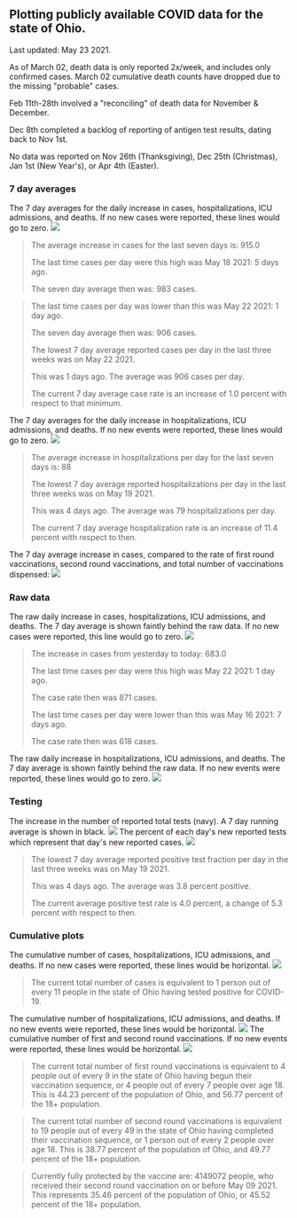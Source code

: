 ## Plotting publicly available COVID data for the state of Ohio. 

Last updated: May 23 2021. 

As of March 02, death data is only reported 2x/week, and includes only confirmed cases. March 02 cumulative death counts have dropped due to the missing "probable" cases.

Feb 11th-28th involved a "reconciling" of death data for November & December.

Dec 8th completed a backlog of reporting of antigen test results, dating back to Nov 1st.

No data was reported on Nov 26th (Thanksgiving), Dec 25th (Christmas), Jan 1st (New Year's), or Apr 4th (Easter).
### 7 day averages
The 7 day averages for the daily increase in cases, hospitalizations, ICU admissions, and deaths. If no new cases were reported, these lines would go to zero.
![](7dayaverage_cases.png)

>The average increase in cases for the last seven days is: 915.0
>
>The last time cases per day were this high was May 18 2021: 5 days ago.
>
>The seven day average then was: 983 cases.

>
>The last time cases per day was lower than this was May 22 2021: 1 day ago.
>
>The seven day average then was: 906 cases.
>
>The lowest 7 day average reported cases per day in the last three weeks was on May 22 2021.
>
>This was 1 days ago. The average was 906 cases per day.
>
>The current 7 day average case rate is an increase of 1.0 percent with respect to that minimum.

The 7 day averages for the daily increase in hospitalizations, ICU admissions, and deaths. If no new events were reported, these lines would go to zero.
![](7dayaverage_hospital.png)

>The average increase in hospitalizations per day for the last seven days is: 88
>
>The lowest 7 day average reported hospitalizations per day in the last three weeks was on May 19 2021.
>
>This was 4 days ago. The average was 79 hospitalizations per day.
>
>The current 7 day average hospitalization rate is an increase of 11.4 percent with respect to then.

The 7 day average increase in cases, compared to the rate of first round vaccinations, second round vaccinations, and total number of vaccinations dispensed:
![](DailyVaccinationsCases.png)

### Raw data
The raw daily increase in cases, hospitalizations, ICU admissions, and deaths. The 7 day average is shown faintly behind the raw data. If no new cases were reported, this line would go to zero.
![](DailyCases.png)

>The increase in cases from yesterday to today: 683.0 
>
>The last time cases per day were this high was May 22 2021: 1 day ago. 
>
>The case rate then was 871 cases.
>
>The last time cases per day were lower than this was May 16 2021: 7 days ago. 
>
>The case rate then was 618 cases.

The raw daily increase in hospitalizations, ICU admissions, and deaths. The 7 day average is shown faintly behind the raw data. If no new events were reported, these lines would go to zero.
![](DailyHospitalizations.png)

### Testing

The increase in the number of reported total tests (navy). A 7 day running average is shown in black.
![](DailyTests.png)
The percent of each day's new reported tests which represent that day's new reported cases.
![](percentpositive_tests.png)

>The lowest 7 day average reported positive test fraction per day in the last three weeks was on May 19 2021.
>
>This was 4 days ago. The average was 3.8 percent positive. 
>
>The current average positive test rate is 4.0 percent, a change of 5.3 percent with respect to then. 

### Cumulative plots
The cumulative number of cases, hospitalizations, ICU admissions, and deaths. If no new cases were reported, these lines would be horizontal.
![](Cases.png)

>The current total number of cases is equivalent to 1 person out of every 11 people in the state of Ohio having tested positive for COVID-19.

The cumulative number of hospitalizations, ICU admissions, and deaths. If no new events were reported, these lines would be horizontal.
![](Hospitalizations.png)
The cumulative number of first and second round vaccinations. If no new events were reported, these lines would be horizontal.
![](Vaccinations.png)

>The current total number of first round vaccinations is equivalent to 4 people out of every 9 in the state of Ohio having begun their vaccination sequence, or 4 people out of every 7 people over age 18.
 >This is 44.23 percent of the population of Ohio, and 56.77 percent of the 18+ population.

>The current total number of second round vaccinations is equivalent to 19 people out of every 49 in the state of Ohio having completed their vaccination sequence, or 1 person out of every 2 people over age 18. 
>This is 38.77 percent of the population of Ohio, and 49.77 percent of the 18+ population.

>Currently fully protected by the vaccine are: 4149072 people, who received their second round vaccination on or before May 09 2021.
>This represents 35.46 percent of the population of Ohio, or 45.52 percent of the 18+ population.


